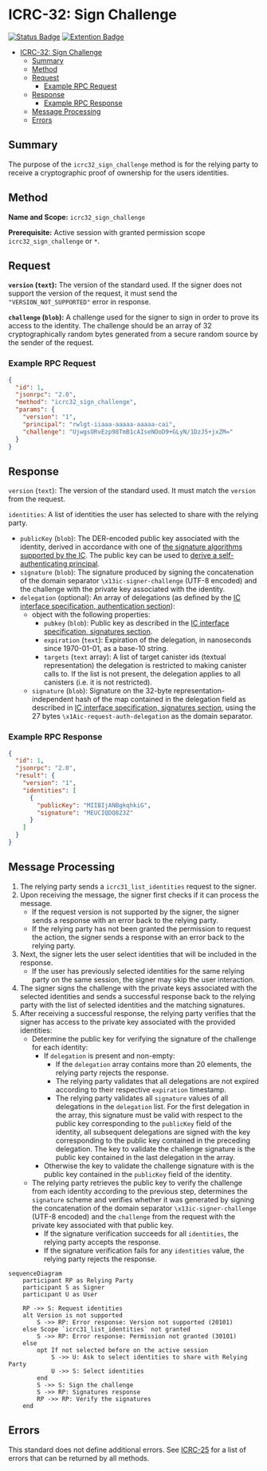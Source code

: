 # ICRC-32: Sign Challenge

[![Status Badge](https://img.shields.io/badge/STATUS-DRAFT-ffcc00.svg)](https://github.com/orgs/dfinity/projects/31)
[![Extention Badge](https://img.shields.io/badge/Extends-ICRC--25-ffcc222.svg)](./icrc_25_signer_interaction_standard.md)

<!-- TOC -->

- [ICRC-32: Sign Challenge](#icrc-32-sign-challenge)
  - [Summary](#summary)
  - [Method](#method)
  - [Request](#request)
    - [Example RPC Request ](#example-rpc-request)
  - [Response](#response)
    - [Example RPC Response ](#example-rpc-response)
  - [Message Processing](#message-processing)
  - [Errors](#errors)

## Summary

The purpose of the `icrc32_sign_challenge` method is for the relying party to receive a cryptographic proof of ownership for the users identities.

## Method

**Name and Scope:** `icrc32_sign_challenge`

**Prerequisite:** Active session with granted permission scope `icrc32_sign_challenge` or `*`.

## Request

**`version` (`text`):** The version of the standard used. If the signer does not support the version of the request, it must send the `"VERSION_NOT_SUPPORTED"` error in response.

**`challenge` (`blob`):** A challenge used for the signer to sign in order to prove its access to the identity. The challenge should be an array of 32 cryptographically random bytes generated from a secure random source by the sender of the request.

### Example RPC Request

```json
{
  "id": 1,
  "jsonrpc": "2.0",
  "method": "icrc32_sign_challenge",
  "params": {
    "version": "1",
    "principal": "rwlgt-iiaaa-aaaaa-aaaaa-cai",
    "challenge": "UjwgsORvEzp98TmB1cAIseNOoD9+GLyN/1DzJ5+jxZM="
  }
}
```

## Response

`version` (`text`): The version of the standard used. It must match the `version` from the request.

`identities`: A list of identities the user has selected to share with the relying party.

- `publicKey` (`blob`): The DER-encoded public key associated with the identity, derived in accordance with one of [the signature algorithms supported by the IC](https://internetcomputer.org/docs/current/references/ic-interface-spec/#signatures). The public key can be used to [derive a self-authenticating principal](https://internetcomputer.org/docs/current/references/ic-interface-spec/#principal).
- `signature` (`blob`): The signature produced by signing the concatenation of the domain separator `\x13ic-signer-challenge` (UTF-8 encoded) and the challenge with the private key associated with the identity.
- `delegation` (optional): An array of delegations (as defined by the [IC interface specification, authentication section](https://internetcomputer.org/docs/current/references/ic-interface-spec/#authentication)):
  - object with the following properties:
    - `pubkey` (`blob`): Public key as described in the [IC interface specification, signatures section](https://internetcomputer.org/docs/current/references/ic-interface-spec/#signatures).
    - `expiration` (`text`): Expiration of the delegation, in nanoseconds since 1970-01-01, as a base-10 string.
    - `targets` (`text` array): A list of target canister ids (textual representation) the delegation is restricted to making canister calls to. If the list is not present, the delegation applies to all canisters (i.e. it is not restricted).
  - `signature` (`blob`): Signature on the 32-byte representation-independent hash of the map contained in the delegation field as described in [IC interface specification, signatures section](https://internetcomputer.org/docs/current/references/ic-interface-spec/#signatures), using the 27 bytes `\x1Aic-request-auth-delegation` as the domain separator. 

### Example RPC Response

```json
{
  "id": 1,
  "jsonrpc": "2.0",
  "result": {
    "version": "1",
    "identities": [
      {
        "publicKey": "MIIBIjANBgkqhkiG",
        "signature": "MEUCIQDQ8Z3Z"
      }
    ]
  }
}
```

## Message Processing

1. The relying party sends a `icrc31_list_identities` request to the signer.
2. Upon receiving the message, the signer first checks if it can process the message.
    - If the request version is not supported by the signer, the signer sends a response with an error back to the relying party.
    - If the relying party has not been granted the permission to request the action, the signer sends a response with an error back to the relying party.
3. Next, the signer lets the user select identities that will be included in the response.
    - If the user has previously selected identities for the same relying party on the same session, the signer may skip the user interaction.
4. The signer signs the challenge with the private keys associated with the selected identities and sends a successful response back to the relying party with the list of selected identities and the matching signatures.
5. After receiving a successful response, the relying party verifies that the signer has access to the private key associated with the provided identities:
    - Determine the public key for verifying the signature of the challenge for each identity:
      - If `delegation` is present and non-empty:
        - If the `delegation` array contains more than 20 elements, the relying party rejects the response.
        - The relying party validates that all delegations are not expired according to their respective `expiration` timestamp.
        - The relying party validates all `signature` values of all delegations in the `delegation` list. For the first delegation in the array, this signature must be valid with respect to the public key corresponding to the `publicKey` field of the identity, all subsequent delegations are signed with the key corresponding to the public key contained in the preceding delegation. The key to validate the challenge signature is the public key contained in the last delegation in the array.
      - Otherwise the key to validate the challenge signature with is the public key contained in the `publicKey` field of the identity.
    - The relying party retrieves the public key to verify the challenge from each identity according to the previous step, determines the `signature` scheme and verifies whether it was generated by signing the concatenation of the domain separator `\x13ic-signer-challenge` (UTF-8 encoded) and the `challenge` from the request with the private key associated with that public key.
        - If the signature verification succeeds for all `identities`, the relying party accepts the response.
        - If the signature verification fails for any `identities` value, the relying party rejects the response.

```mermaid
sequenceDiagram
    participant RP as Relying Party
    participant S as Signer
    participant U as User

    RP ->> S: Request identities
    alt Version is not supported
        S ->> RP: Error response: Version not supported (20101)
    else Scope `icrc31_list_identities` not granted
        S ->> RP: Error response: Permission not granted (30101)
    else
        opt If not selected before on the active session 
            S ->> U: Ask to select identities to share with Relying Party
            U ->> S: Select identities
        end
        S ->> S: Sign the challenge
        S ->> RP: Signatures response
        RP ->> RP: Verify the signatures
    end
```

## Errors

This standard does not define additional errors. See [ICRC-25](./icrc_25_signer_interaction_standard.md#errors-4) for a list of errors that can be returned by all methods.